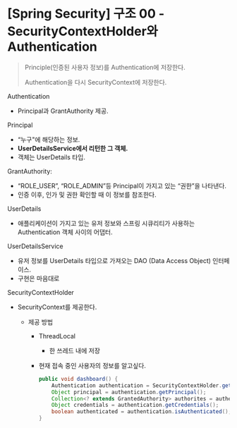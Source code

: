 # [Spring Security] 구조 00 - SecurityContextHolder와 Authentication

> Principle(인증된 사용자 정보)를 Authentication에 저장한다.
>
> Authentication을 다시 SecurityContext에 저장한다.



Authentication

* Principal과 GrantAuthority 제공.



Principal

* “누구"에 해당하는 정보.
* **UserDetailsService에서 리턴한 그 객체.**
* 객체는 UserDetails 타입.



GrantAuthority: 

* “ROLE_USER”, “ROLE_ADMIN”등 Principal이 가지고 있는 “권한”을 나타낸다.
* 인증 이후, 인가 및 권한 확인할 때 이 정보를 참조한다.



UserDetails

* 애플리케이션이 가지고 있는 유저 정보와 스프링 시큐리티가 사용하는 Authentication 객체 사이의 어댑터.



UserDetailsService

* 유저 정보를 UserDetails 타입으로 가져오는 DAO (Data Access Object) 인터페이스.
* 구현은 마음대로



SecurityContextHolder

* SecurityContext를 제공한다.

  * 제공 방법

    * ThreadLocal

      * 한 쓰레드 내에 저장

    * 현재 접속 중인 사용자의 정보를 알고싶다.

      ```java
      public void dashboard() {
          Authentication authentication = SecurityContextHolder.getContext().getAuthentication();
          Object principal = authentication.getPrincipal();
          Collection<? extends GrantedAuthority> authorites = authentication.getAuthority();
          Object credentials = authentication.getCredentials();
          boolean authenticated = authentication.isAuthenticated();
      }
      ```

      

  